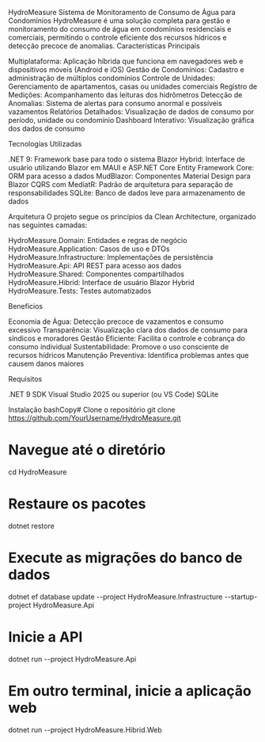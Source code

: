 HydroMeasure
Sistema de Monitoramento de Consumo de Água para Condomínios
HydroMeasure é uma solução completa para gestão e monitoramento do consumo de água em condomínios residenciais e comerciais, permitindo o controle eficiente dos recursos hídricos e detecção precoce de anomalias.
Características Principais

Multiplataforma: Aplicação híbrida que funciona em navegadores web e dispositivos móveis (Android e iOS)
Gestão de Condomínios: Cadastro e administração de múltiplos condomínios
Controle de Unidades: Gerenciamento de apartamentos, casas ou unidades comerciais
Registro de Medições: Acompanhamento das leituras dos hidrômetros
Detecção de Anomalias: Sistema de alertas para consumo anormal e possíveis vazamentos
Relatórios Detalhados: Visualização de dados de consumo por período, unidade ou condomínio
Dashboard Interativo: Visualização gráfica dos dados de consumo

Tecnologias Utilizadas

.NET 9: Framework base para todo o sistema
Blazor Hybrid: Interface de usuário utilizando Blazor em MAUI e ASP.NET Core
Entity Framework Core: ORM para acesso a dados
MudBlazor: Componentes Material Design para Blazor
CQRS com MediatR: Padrão de arquitetura para separação de responsabilidades
SQLite: Banco de dados leve para armazenamento de dados

Arquitetura
O projeto segue os princípios da Clean Architecture, organizado nas seguintes camadas:

HydroMeasure.Domain: Entidades e regras de negócio
HydroMeasure.Application: Casos de uso e DTOs
HydroMeasure.Infrastructure: Implementações de persistência
HydroMeasure.Api: API REST para acesso aos dados
HydroMeasure.Shared: Componentes compartilhados
HydroMeasure.Hibrid: Interface de usuário Blazor Hybrid
HydroMeasure.Tests: Testes automatizados

Benefícios

Economia de Água: Detecção precoce de vazamentos e consumo excessivo
Transparência: Visualização clara dos dados de consumo para síndicos e moradores
Gestão Eficiente: Facilita o controle e cobrança do consumo individual
Sustentabilidade: Promove o uso consciente de recursos hídricos
Manutenção Preventiva: Identifica problemas antes que causem danos maiores

Requisitos

.NET 9 SDK
Visual Studio 2025 ou superior (ou VS Code)
SQLite

Instalação
bashCopy# Clone o repositório
git clone https://github.com/YourUsername/HydroMeasure.git

# Navegue até o diretório
cd HydroMeasure

# Restaure os pacotes
dotnet restore

# Execute as migrações do banco de dados
dotnet ef database update --project HydroMeasure.Infrastructure --startup-project HydroMeasure.Api

# Inicie a API
dotnet run --project HydroMeasure.Api

# Em outro terminal, inicie a aplicação web
dotnet run --project HydroMeasure.Hibrid.Web
